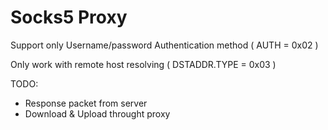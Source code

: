 # Socks5 Proxy

Support only Username/password Authentication method ( AUTH = 0x02 )

Only work with remote host resolving ( DSTADDR.TYPE = 0x03 )

TODO:
  - Response packet from server
  - Download & Upload throught proxy
